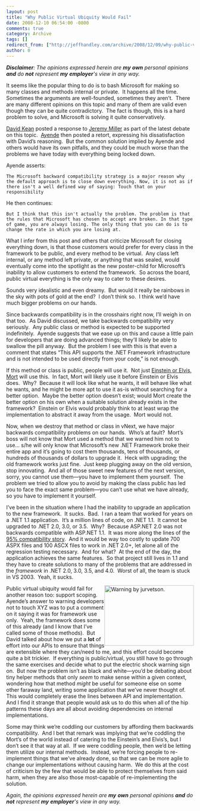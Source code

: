 ```yaml
---
layout: post
title: "Why Public Virtual Ubiquity Would Fail"
date: 2008-12-10 06:54:00 -0800
comments: true
category: Archive
tags: []
redirect_from: ["http://jeffhandley.com/archive/2008/12/09/why-public-virtual-ubiquity-would-fail.aspx"].aspx
author: 0
---
```

<!-- more -->
<p><em><strong>Disclaimer</strong>: The opinions expressed herein are <b>my</b> <b>own</b> personal opinions <b>and</b> do <b>not</b> represent <b>my</b> <b>employer</b>'s view in any way.</em></p>  <p>It seems like the popular thing to do is to bash Microsoft for making so many classes and methods internal or private.  It happens all the time.  Sometimes the arguments are well-founded, sometimes they aren’t.  There are many different opinions on this topic and many of them are valid even though they can be quite contradictory.  The fact is though, this is a hard problem to solve, and Microsoft is solving it quite conservatively.</p>  <p><a href="http://davesbox.com/archive/2008/12/09/quot-i-can-t-believe-microsoft-didn-t-make-enter-api-name-here-public-quot.aspx" target="_blank">David Kean</a> posted a response to <a href="http://codebetter.com/blogs/jeremy.miller/archive/2008/12/04/i-love-ayende-and-oss.aspx" target="_blank">Jeremy Miller</a> as part of the latest debate on this topic.  <a href="http://ayende.com/Blog/archive/2008/12/10/consenting-adults.aspx" target="_blank">Ayende</a> then posted a retort, expressing his dissatisfaction with David’s reasoning.  But the common solution implied by Ayende and others would have its own pitfalls, and they could be much worse than the problems we have today with everything being locked down.</p>  <p>Ayende asserts:</p>  <p><code>The Microsoft backward compatibility strategy is a major reason why the default approach is to close down everything. Now, it is not as if there isn't a well defined way of saying: Touch that on your responsibility</code></p>  <p>He then continues:</p>  <p><code>But I think that this isn't actually the problem. The problem is that the rules that Microsoft has chosen to accept are broken. In that type of game, you are <em>always </em>losing. The only thing that you can do is to change the rate in which you are losing at.</code></p>  <p><font style="background-color: #ffffff">What I infer from this post and others that criticize Microsoft for closing everything down, is that those customers would prefer for every class in the framework to be public, and every method to be virtual.  Any class left internal, or any method left private, or anything that was sealed, would eventually come into the spotlight as the new poster-child for Microsoft’s inability to allow customers to extend the framework.  So across the board, public virtual everything is the only way to cater to these desires.</font></p>  <p>Sounds very idealistic and even dreamy.  But would it really be rainbows in the sky with pots of gold at the end?  I don’t think so.  I think we’d have much bigger problems on our hands.</p>  <p>Since backwards compatibility is in the crosshairs right now, I’ll weigh in on that too.  As David discussed, we take backwards compatibility very seriously.  Any public class or method is expected to be supported indefinitely.  Ayende suggests that we ease up on this and cause a little pain for developers that are doing advanced things; they’ll likely be able to swallow the pill anyway.  But the problem I see with this is that even a comment that states “This API supports the .NET Framework infrastructure and is not intended to be used directly from your code,” is not enough.</p>  <p>If this method or class is public, people will use it.  Not just <a href="http://www.nikhilk.net/Personas.aspx" target="_blank">Einstein or Elvis, Mort</a> will use this.  In fact, Mort will likely use it before Einstein or Elvis does.  Why?  Because it will look like what he wants, it will behave like what he wants, and he might be more apt to use it as-is without searching for a better option.  Maybe the better option doesn’t exist; would Mort create the better option on his own when a suitable solution already exists in the framework?  Einstein or Elvis would probably think to at least wrap the implementation to abstract it away from the usage.  Mort would not.</p>  <p>Now, when we destroy that method or class in vNext, we have major backwards compatibility problems on our hands.  Who’s at fault?  Mort’s boss will not know that Mort used a method that we warned him not to use… s/he will only know that Microsoft’s new .NET Framework broke their entire app and it’s going to cost them thousands, tens of thousands, or hundreds of thousands of dollars to upgrade it.  Heck with upgrading; the old framework works just fine.  Just keep plugging away on the old version, stop innovating.  And all of those sweet new features of the next version, sorry, you cannot use them—you have to implement them yourself.  The problem we tried to allow you to avoid by making the class public has led you to face the exact same problem—you can’t use what we have already, so you have to implement it yourself.</p>  <p>I’ve been in the situation where I had the inability to upgrade an application to the new framework.  It sucks.  Bad.  I ran a team that worked for years on a .NET 1.1 application.  It’s a million lines of code, on .NET 1.1.  It cannot be upgraded to .NET 2.0, 3.0, or 3.5.  Why?  Because ASP.NET 2.0 was not backwards compatible with ASP.NET 1.1.  It was more along the lines of the <a href="http://codebetter.com/blogs/jeremy.miller/archive/2008/08/20/smartinstance-in-structuremap-2-5.aspx" target="_blank">95% compatibility story</a>.  And it would be way too costly to update 700 ASPX files and 100 ASCX files to work in .NET 2.0+, let alone all of the regression testing necessary.  And for what?  At the end of the day, the application achieves the same features.  So that project still lives in 1.1 and they have to create solutions to many of the problems that are addressed in the <em>framework</em> in .NET 2.0, 3.0, 3.5, and 4.0.  Worst of all, the team is stuck in VS 2003.  Yeah, it sucks.</p>  <p><img style="display: inline; margin-left: 0px; margin-right: 0px" height="162" alt="Warning by jurvetson." src="http://farm1.static.flickr.com/1/1118807_a751d65ba5.jpg?v=1102148411" width="240" align="right" />Public virtual ubiquity would fail for another reason too: support scoping.  Ayende’s answer to warning developers not to touch XYZ was to put a comment on it saying it was for framework use only.  Yeah, the framework does some of this already (and I know that I’ve called some of those methods).  But David talked about how we put a <strong>lot</strong> of effort into our APIs to ensure that things are extensible where they can/need to me, and this effort could become quite a bit trickier.  If everything is public/virtual, you still have to go through the same exercises and decide what to put the electric shock warning sign on.  But now the problem isn’t as black and white—you’d be debating about tiny helper methods that only <em>seem</em> to make sense within a given context, wondering how that method <em>might</em> be useful for someone else on some other faraway land, writing some application that we’ve never thought of.  This would completely erase the lines between API and implementation.  And I find it strange that people would ask us to do this when all of the hip patterns these days are all about avoiding dependencies on internal implementations.</p>  <p>Some may think we’re coddling our customers by affording them backwards compatibility.  And I bet that remark was implying that we’re coddling the Mort’s of the world instead of catering to the Einstein’s and Elvis’s, but I don’t see it that way at all.  If we were coddling people, then we’d be letting them utilize our internal methods.  Instead, we’re forcing people to re-implement things that we’ve already done, so that we can be more agile to change our implementations without causing harm.  We do this at the cost of criticism by the few that would be able to protect themselves from said harm, when they are also those most-capable of re-implementing the solution.</p>  <p><em>Again, the opinions expressed herein are <b>my</b> <b>own</b> personal opinions <b>and</b> do <b>not</b> represent <b>my</b> <b>employer</b>'s view in any way.</em></p>

